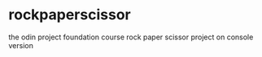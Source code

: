 # rockpaperscissor
the odin project foundation course rock paper scissor project on console version
